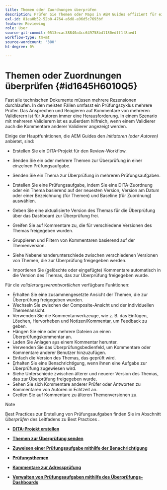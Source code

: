 ```yaml
---
title: Themen oder Zuordnungen überprüfen
description: Prüfen Sie Themen oder Maps in AEM Guides effizient für eine reibungslose Inhaltsbewertung. Machen Sie sich mit den Funktionen für Autoren und Prüfer in AEM Guides vertraut.
exl-id: 81ea0b52-52b0-4764-a6d8-a96d5c7693bf
feature: Reviewing
role: User
source-git-commit: 0513ecac38840a4cc649758bd1180edff1f8aed1
workflow-type: tm+mt
source-wordcount: '380'
ht-degree: 0%

---
```


# Themen oder Zuordnungen überprüfen {#id1645H6010Q5}

Fast alle technischen Dokumente müssen mehrere Rezensionen durchlaufen. In den meisten Fällen umfasst ein Prüfungszyklus mehrere Prüfer. Das Ansprechen und Reagieren auf Kommentare von mehreren Validierern ist für Autoren immer eine Herausforderung. In einem Szenario mit mehreren Validierern ist es außerdem hilfreich, wenn einem Validierer auch die Kommentare anderer Validierer angezeigt werden.

Einige der Hauptfunktionen, die AEM Guides den *Initiatoren \(oder Autoren\)* anbietet, sind:

- Erstellen Sie ein DITA-Projekt für den Review-Workflow.
- Senden Sie ein oder mehrere Themen zur Überprüfung in einer einzelnen Prüfungsaufgabe.

- Senden Sie ein Thema zur Überprüfung in mehreren Prüfungsaufgaben.

- Erstellen Sie eine Prüfungsaufgabe, indem Sie eine DITA-Zuordnung oder ein Thema basierend auf der neuesten Version, Version am Datum oder einer Bezeichnung \(für Themen\) und Baseline \(für Zuordnung\) auswählen.

- Geben Sie eine aktualisierte Version des Themas für die Überprüfung über das Dashboard zur Überprüfung frei.

- Greifen Sie auf Kommentare zu, die für verschiedene Versionen des Themas freigegeben wurden.

- Gruppieren und Filtern von Kommentaren basierend auf der Themenversion.

- Siehe Nebeneinanderunterschiede zwischen verschiedenen Versionen von Themen, die zur Überprüfung freigegeben werden.

- Importieren Sie \(gelöschte oder eingefügte\) Kommentare automatisch in die Version des Themas, das zur Überprüfung freigegeben wurde.


Für die *validierungsverantwortlichen* verfügbare Funktionen:

- Erhalten Sie eine zusammengesetzte Ansicht der Themen, die zur Überprüfung freigegeben wurden.
- Wechseln Sie zwischen der Composite-Ansicht und der individuellen Themenansicht.
- Verwenden Sie die Kommentarwerkzeuge, wie z. B. das Einfügen, Löschen, Hervorheben und Notizen/Kommentar, um Feedback zu geben.
- Hängen Sie eine oder mehrere Dateien an einen Überprüfungskommentar an.
- Laden Sie Anlagen aus einem Kommentar herunter.
- Verwenden Sie das Überprüfungsbedienfeld, um Kommentare oder Kommentare anderer Benutzer hinzuzufügen.
- Einfach die Version des Themas, das geprüft wird.
- Erhalten Sie eine Benachrichtigung, wenn ihnen eine Aufgabe zur Überprüfung zugewiesen wird.
- Siehe Unterschiede zwischen älterer und neuerer Version des Themas, das zur Überprüfung freigegeben wurde.
- Sehen Sie sich Kommentare anderer Prüfer oder Antworten zu Kommentaren von Autoren in Echtzeit an.
- Greifen Sie auf Kommentare zu älteren Themenversionen zu.

>[!NOTE]
>
> Best Practices zur Erstellung von Prüfungsaufgaben finden Sie im Abschnitt *Überprüfen* des Leitfadens zu Best Practices .

- **[DITA-Projekt erstellen](authoring-create-dita-project.md)**

- **[Themen zur Überprüfung senden](review-send-topics-for-review.md)**

- **[Zuweisen einer Prüfungsaufgabe mithilfe der Benachrichtigung](reassign-review-using-notification.md)**

- **[Prüfungsthemen](review-topics.md)**

- **[Kommentare zur Adressprüfung](review-address-review-comments.md)**

- **[Verwalten von Prüfungsaufgaben mithilfe des Überprüfungs-Dashboards](review-manage-tasks-review-dashboard.md)**
